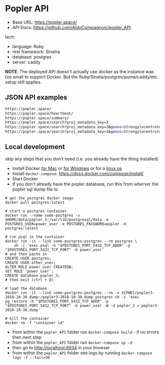 Popler API
==========

* Base URL: <https://popler.space/>
* API Docs: <https://github.com/AldoCompagnoni/popler_API>

tech:

* language: Ruby
* rest framework: Sinatra
* database: postgres
* server: caddy

**NOTE**: The deployed API doesn't actually use docker as the instance was too small to support Docker. But the Ruby/Sinata/postgres/puma/caddy/etc. setup still applies.

## JSON API examples

```bash
https://popler.space/
https://popler.space/heartbeat/
https://popler.space/summary/
https://popler.space/search?proj_metadata_key=3
https://popler.space/search?proj_metadata_key=3&genus=Strongylocentrotus
https://popler.space/search?proj_metadata_key=3&genus=Strongylocentrotus&species=franciscanus
```

## Local development

skip any steps that you don't need (i.e. you already have the thing installed)

* Install Docker [for Mac](https://docs.docker.com/v17.12/docker-for-mac/install/) or [for Windows](https://docs.docker.com/docker-for-windows/install/) or for a [linux os](https://docs.docker.com/v17.12/install/)
* Install `docker-compose`: <https://docs.docker.com/compose/install/>
* Start Docker
* If you don't already have the popler database, run this from wherver the popler sql dump file is:

```
# get the postgres docker image
docker pull postgres:latest

# start a postgres container
docker run --name some-postgres -v $HOME/data/popler_3:/var/lib/postgresql/data -e POSTGRES_USER=power_user -e POSTGRES_PASSWORD=popler -d postgres:latest

# run psql in the container
docker run -it --link some-postgres:postgres --rm postgres \
    sh -c 'exec psql -h "$POSTGRES_PORT_5432_TCP_ADDR" -p "$POSTGRES_PORT_5432_TCP_PORT" -U power_user'
# and then paste in 
CREATE USER postgres;
CREATE USER other_user;
ALTER ROLE power_user CREATEDB;
SET ROLE 'power_user';
CREATE database popler_3;
# then exit (ctrl + D)

# load the database
docker run -it --link some-postgres:postgres --rm -v ${PWD}/popler3-2018-10-30.dump:/popler3-2018-10-30.dump postgres sh -c 'exec pg_restore -h "$POSTGRES_PORT_5432_TCP_ADDR" -p "$POSTGRES_PORT_5432_TCP_PORT" -U power_user -W -d popler_3 < popler3-2018-10-30.dump'

# kill the container
docker rm -f "container id"
```

* from within the `popler_API` folder run `docker-compose build` - if no errors then next step
* from within the `popler_API` folder run `docker-compose up -d`
* then go to <http://localhost:8834> in your browser
* from within the `popler_API` folder see logs by running `docker-compose logs -f --tail=50`
